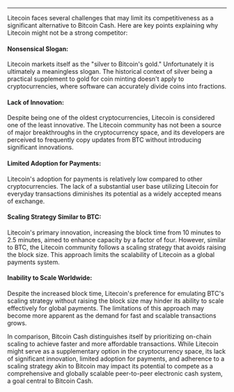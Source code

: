 ---
Litecoin faces several challenges that may limit its competitiveness as a significant alternative to Bitcoin Cash. Here are key points explaining why Litecoin might not be a strong competitor:

#### Nonsensical Slogan: 

Litecoin markets itself as the "silver to Bitcoin's gold." Unfortunately it is ultimately a meaningless slogan. The historical context of silver being a practical supplement to gold for coin minting doesn't apply to cryptocurrencies, where software can accurately divide coins into fractions.

#### Lack of Innovation: 

Despite being one of the oldest cryptocurrencies, Litecoin is considered one of the least innovative. The Litecoin community has not been a source of major breakthroughs in the cryptocurrency space, and its developers are perceived to frequently copy updates from BTC without introducing significant innovations.

#### Limited Adoption for Payments: 

Litecoin's adoption for payments is relatively low compared to other cryptocurrencies. The lack of a substantial user base utilizing Litecoin for everyday transactions diminishes its potential as a widely accepted means of exchange.

#### Scaling Strategy Similar to BTC: 

Litecoin's primary innovation, increasing the block time from 10 minutes to 2.5 minutes, aimed to enhance capacity by a factor of four. However, similar to BTC, the Litecoin community follows a scaling strategy that avoids raising the block size. This approach limits the scalability of Litecoin as a global payments system.

#### Inability to Scale Worldwide: 

Despite the increased block time, Litecoin's preference for emulating BTC's scaling strategy without raising the block size may hinder its ability to scale effectively for global payments. The limitations of this approach may become more apparent as the demand for fast and scalable transactions grows.

In comparison, Bitcoin Cash distinguishes itself by prioritizing on-chain scaling to achieve faster and more affordable transactions. While Litecoin might serve as a supplementary option in the cryptocurrency space, its lack of significant innovation, limited adoption for payments, and adherence to a scaling strategy akin to Bitcoin may impact its potential to compete as a comprehensive and globally scalable peer-to-peer electronic cash system, a goal central to Bitcoin Cash.